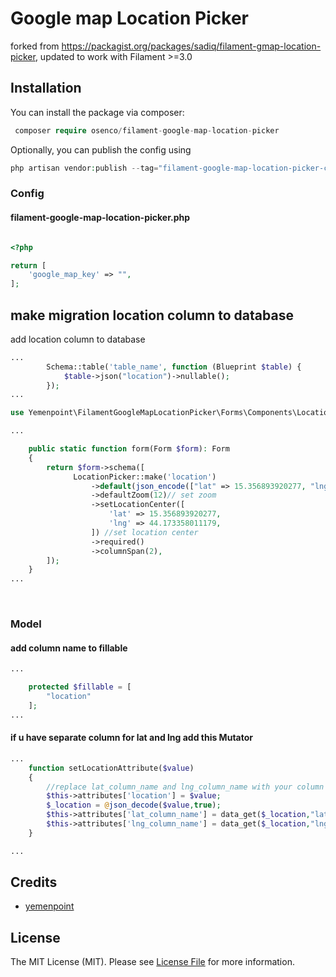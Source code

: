 # Google map Location Picker
forked from https://packagist.org/packages/sadiq/filament-gmap-location-picker, updated to work with Filament >=3.0

## Installation

You can install the package via composer:

```php
 composer require osenco/filament-google-map-location-picker
```

Optionally, you can publish the config using

```php
php artisan vendor:publish --tag="filament-google-map-location-picker-config"
```
### Config
#### filament-google-map-location-picker.php
```php

<?php

return [
    'google_map_key' => "",
];


```

## make migration  location column to database
add location column to database

```php
...
        Schema::table('table_name', function (Blueprint $table) {
            $table->json("location")->nullable();
        });
...
```

```php
use Yemenpoint\FilamentGoogleMapLocationPicker\Forms\Components\LocationPicker;

...

    public static function form(Form $form): Form
    {
        return $form->schema([
              LocationPicker::make('location')
                  ->default(json_encode(["lat" => 15.356893920277, "lng" => 44.173358011179]))//set default location
                  ->defaultZoom(12)// set zoom 
                  ->setLocationCenter([
                      'lat' => 15.356893920277,
                      'lng' => 44.173358011179,
                  ]) //set location center 
                  ->required()
                  ->columnSpan(2),
        ]);
    }
...

```
<div align="center">
    <img src="https://github.com/yemenpoint/filament-google-map-location-picker/blob/main/images/image1.png" alt="">
</div>
<br/>

####  

### Model

#### add column name to fillable 

```php
...

    protected $fillable = [
        "location"
    ];
...
```


#### if u have separate column for lat and lng add this Mutator

```php
...
    function setLocationAttribute($value)
    {
        //replace lat_column_name and lng_column_name with your column names
        $this->attributes['location'] = $value;
        $_location = @json_decode($value,true);
        $this->attributes['lat_column_name'] = data_get($_location,"lat");
        $this->attributes['lng_column_name'] = data_get($_location,"lng");
    }

...
```




## Credits

- [yemenpoint](https://github.com/yemenpoint)

## License

The MIT License (MIT). Please see [License File](LICENSE.md) for more information.
